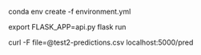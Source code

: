 conda env create -f environment.yml

export FLASK_APP=api.py flask run

curl -F file=@test2-predictions.csv localhost:5000/pred